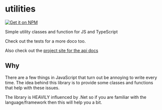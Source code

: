 # utilities
[![Get it on NPM](https://img.shields.io/npm/dt/@michaelcoxon/utilities.svg?style=flat)](https://www.npmjs.com/package/@michaelcoxon/utilities)

Simple utility classes and function for JS and TypeScript

Check out the tests for a more doco too.

Also check out the [project site for the api docs](https://michaelcoxon.github.io/utilities/)

## Why
There are a few things in JavaScript that turn out be annoying to write every time. The idea behind this library is to provide some classes and functions that help with these issues.

The library is HEAVILY influenced by .Net so if you are familiar with the language/framework then this will help you a bit.
